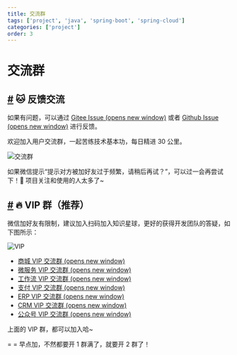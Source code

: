 ```yaml
---
title: 交流群
tags: ['project', 'java', 'spring-boot', 'spring-cloud']
categories: ['project']
order: 3
---
```

# 交流群

## [#](#🐱-反馈交流) 🐱 反馈交流

 如果有问题，可以通过 [Gitee Issue  (opens new window)](https://gitee.com/zhijiantianya/ruoyi-vue-pro) 或者 [Github Issue  (opens new window)](https://github.com/YunaiV/ruoyi-vue-pro) 进行反馈。

 欢迎加入用户交流群，一起苦练技术基本功，每日精进 30 公里。

 ![交流群](https://doc.iocoder.cn/img/op/mp_yudaoyuanma3.png)

 如果微信提示“提示对方被加好友过于频繁，请稍后再试？”，可以过一会再尝试下！🙂 项目关注和使用的人太多了~

 ## [#](#🔥-vip-群-推荐) 🔥 VIP 群（推荐）

 微信加好友有限制，建议加入扫码加入知识星球，更好的获得开发团队的答疑，如下图所示：

 ![VIP ](https://doc.iocoder.cn/img/ad/zsxq_qun.png)

 * [商城 VIP 交流群  (opens new window)](https://wx.zsxq.com/dweb2/index/topic_detail/411255481258888)
* [微服务 VIP 交流群  (opens new window)](https://wx.zsxq.com/dweb2/index/topic_detail/811248441158552)
* [工作流 VIP 交流群  (opens new window)](https://wx.zsxq.com/dweb2/index/topic_detail/811422525884512)
* [支付 VIP 交流群  (opens new window)](https://wx.zsxq.com/dweb2/index/topic_detail/588455252115144)
* [ERP VIP 交流群  (opens new window)](https://wx.zsxq.com/dweb2/index/topic_detail/811152821511422)
* [CRM VIP 交流群  (opens new window)](https://wx.zsxq.com/dweb2/index/topic_detail/188144242521452)
* [公众号 VIP 交流群  (opens new window)](https://wx.zsxq.com/dweb2/index/topic_detail/411255454858158)

 上面的 VIP 群，都可以加入哈~

 = = 早点加，不然都要开 1 群满了，就要开 2 群了！


